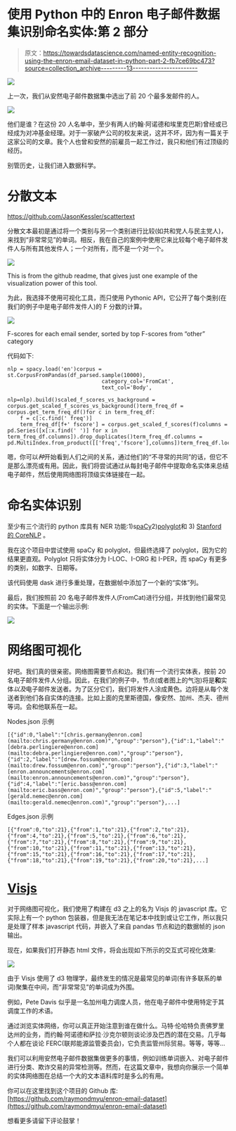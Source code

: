 # 使用 Python 中的 Enron 电子邮件数据集识别命名实体:第 2 部分

> 原文：<https://towardsdatascience.com/named-entity-recognition-using-the-enron-email-dataset-in-python-part-2-fb7ce69bc473?source=collection_archive---------13----------------------->

![](img/a9f4a1f0bd3145e104d8a8900ecc4295.png)

上一次，我们从安然电子邮件数据集中选出了前 20 个最多发邮件的人。

![](img/63dee9cf00c7f24fcc9258d6be6129e1.png)

他们是谁？在这份 20 人名单中，至少有两人(约翰·阿诺德和埃里克巴斯)曾经或已经成为对冲基金经理。对于一家破产公司的校友来说，这并不坏，因为有一篇关于这家公司的文章。我个人也曾和安然的前雇员一起工作过，我只和他们有过顶级的经历。

别管历史，让我们进入数据科学。

# 分散文本

https://github.com/JasonKessler/scattertext

分散文本最初是通过将一个类别与另一个类别进行比较(如共和党人与民主党人)，来找到“非常常见”的单词。相反，我在自己的案例中使用它来比较每个电子邮件发件人与所有其他发件人；一个对所有，而不是一个对一个。

![](img/e0b047f7b2e90cdff91bb864d3d024d3.png)

This is from the github readme, that gives just one example of the visualization power of this tool.

为此，我选择不使用可视化工具，而只使用 Pythonic API，它公开了每个类别(在我们的例子中是电子邮件发件人)的 F 分数的计算。

![](img/ae44643655b1d6923cb28bf93296ca4f.png)

F-scores for each email sender, sorted by top F-scores from “other” category

代码如下:

```
nlp = spacy.load('en')corpus = st.CorpusFromPandas(df_parsed.sample(10000), 
                              category_col='FromCat', 
                              text_col='Body',
                              nlp=nlp).build()scaled_f_scores_vs_background = corpus.get_scaled_f_scores_vs_background()term_freq_df = corpus.get_term_freq_df()for c in term_freq_df:
    f = c[:c.find(' freq')]
    term_freq_df[f+' fscore'] = corpus.get_scaled_f_scores(f)columns = pd.Series([x[:x.find(' ')] for x in term_freq_df.columns]).drop_duplicates()term_freq_df.columns = pd.MultiIndex.from_product([['freq','fscore'],columns])term_freq_df.loc[:,'fscore'].sort_values('other',ascending=False).iloc[:200].to_excel('fscores.xlsx')
```

嗯，你可以*种*开始看到人们之间的关系，通过他们的“不寻常的共同”的话，但它不是那么漂亮或有用。因此，我们将尝试通过从每封电子邮件中提取命名实体来总结电子邮件，然后使用网络图将顶级实体链接在一起。

# 命名实体识别

至少有三个流行的 python 库具有 NER 功能:1)s[paCy](https://spacy.io/)2)[polyglot](http://polyglot.readthedocs.io/en/latest/NamedEntityRecognition.html)和 3) [Stanford 的 CoreNLP](https://stanfordnlp.github.io/CoreNLP/tutorials.html) 。

我在这个项目中尝试使用 spaCy 和 polyglot，但最终选择了 polyglot，因为它的结果更直观。Polyglot 只将实体分为 I-LOC、I-ORG 和 I-PER，而 spaCy 有更多的类别，如数字、日期等。

该代码使用 dask 进行多重处理，在数据帧中添加了一个新的“实体”列。

最后，我们按照前 20 名电子邮件发件人(FromCat)进行分组，并找到他们最常见的实体。下面是一个输出示例:

![](img/ed6c412c617024540c3d67936bcf4619.png)

# 网络图可视化

好吧。我们真的很亲密。网络图需要节点和边。我们有一个流行实体表，按前 20 名电子邮件发件人分组。因此，在我们的例子中，节点(或者图上的气泡)将是**和**实体*以及*电子邮件发送者。为了区分它们，我们将发件人涂成黄色。边将是从每个发送者到他们各自实体的连接。比如上面的克里斯德国，像安然、加州、杰夫、德州等词。会和他联系在一起。

Nodes.json 示例

```
[{"id":0,"label":"[chris.germany@enron.com](mailto:chris.germany@enron.com)","group":"person"},{"id":1,"label":"[debra.perlingiere@enron.com](mailto:debra.perlingiere@enron.com)","group":"person"},{"id":2,"label":"[drew.fossum@enron.com](mailto:drew.fossum@enron.com)","group":"person"},{"id":3,"label":"[enron.announcements@enron.com](mailto:enron.announcements@enron.com)","group":"person"},{"id":4,"label":"[eric.bass@enron.com](mailto:eric.bass@enron.com)","group":"person"},{"id":5,"label":"[gerald.nemec@enron.com](mailto:gerald.nemec@enron.com)","group":"person"},...]
```

Edges.json 示例

```
[{"from":0,"to":21},{"from":1,"to":21},{"from":2,"to":21},{"from":4,"to":21},{"from":5,"to":21},{"from":6,"to":21},{"from":7,"to":21},{"from":8,"to":21},{"from":9,"to":21},{"from":10,"to":21},{"from":11,"to":21},{"from":13,"to":21},{"from":15,"to":21},{"from":16,"to":21},{"from":17,"to":21},{"from":18,"to":21},{"from":19,"to":21},{"from":20,"to":21},...]
```

# [Visjs](http://visjs.org/network_examples.html)

对于网络图可视化，我们使用了构建在 d3 之上的名为 Visjs 的 javascript 库。它实际上有一个 python 包装器，但是我无法在笔记本中找到或让它工作，所以我只是处理了样本 javascript 代码，并嵌入了来自 pandas 节点和边的数据帧的 json 输出。

现在，如果我们打开静态 html 文件，将会出现如下所示的交互式可视化效果:

![](img/47137ccf03814faf5ed815f5ce2c7863.png)

由于 Visjs 使用了 d3 物理学，最终发生的情况是最常见的单词(有许多联系的单词)聚集在中间，而“非常常见”的单词成为外围。

例如，Pete Davis 似乎是一名加州电力调度人员，他在电子邮件中使用特定于其调度工作的术语。

通过浏览实体网络，你可以真正开始注意到谁在做什么。马特·伦哈特负责佛罗里达州的业务，而约翰·阿诺德和萨拉·沙克尔顿则谈论涉及巴西的潜在交易。几乎每个人都在谈论 FERC(联邦能源监管委员会)，它负责监管州际贸易。等等，等等…

我们可以利用安然电子邮件数据集做更多的事情，例如训练单词嵌入、对电子邮件进行分类、欺诈交易的异常检测等。然而，在这篇文章中，我想向你展示一个简单的实体网络图在总结一个大的文本语料库时是多么的有用。

你可以在这里找到这个项目的 Github 库:[https://github.com/raymondmyu/enron-email-dataset](https://github.com/raymondmyu/enron-email-dataset)

想看更多请留下评论鼓掌！
